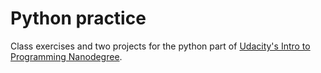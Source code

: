 # Python practice

Class exercises and two projects for the python part of [Udacity's Intro to Programming Nanodegree](https://www.udacity.com/course/intro-to-programming-nanodegree--nd000).
